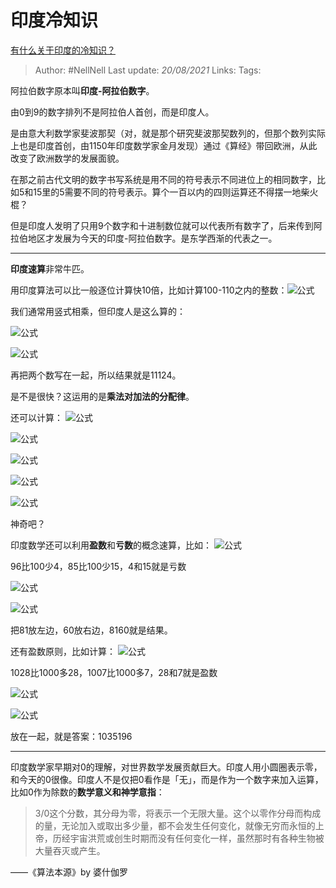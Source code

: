 # 印度冷知识
[有什么关于印度的冷知识？](https://www.zhihu.com/question/53579052/answer/1336960295)

> Author: #NellNell
Last update: *20/08/2021*
Links:
Tags:

阿拉伯数字原本叫**印度-阿拉伯数字**。

由0到9的数字排列不是阿拉伯人首创，而是印度人。

是由意大利数学家斐波那契（对，就是那个研究斐波那契数列的，但那个数列实际上也是印度首创，由1150年印度数学家金月发现）通过《算经》带回欧洲，从此改变了欧洲数学的发展面貌。

在那之前古代文明的数字书写系统是用不同的符号表示不同进位上的相同数字，比如5和15里的5需要不同的符号表示。算个一百以内的四则运算还不得摆一地柴火棍？

但是印度人发明了只用9个数字和十进制数位就可以代表所有数字了，后来传到阿拉伯地区才发展为今天的印度-阿拉伯数字。是东学西渐的代表之一。

---

**印度速算**非常牛匹。

用印度算法可以比一般逐位计算快10倍，比如计算100-110之内的整数：![公式](https://www.zhihu.com/equation?tex=103%5Ctimes108)

我们通常用竖式相乘，但印度人是这么算的：

![公式](https://www.zhihu.com/equation?tex=103%2B8%3D111)

![公式](https://www.zhihu.com/equation?tex=3%5Ctimes8%3D24)

再把两个数写在一起，所以结果就是11124。

是不是很快？这运用的是**乘法对加法的分配律**。

还可以计算： ![公式](https://www.zhihu.com/equation?tex=18%5Ctimes17)

![公式](https://www.zhihu.com/equation?tex=18%2B7%3D25)

![公式](https://www.zhihu.com/equation?tex=25%5Ctimes10%3D250)

![公式](https://www.zhihu.com/equation?tex=8%5Ctimes7%3D56)

![公式](https://www.zhihu.com/equation?tex=250%2B56%3D306)

神奇吧？

印度数学还可以利用**盈数**和**亏数**的概念速算，比如： ![公式](https://www.zhihu.com/equation?tex=96%5Ctimes85)

96比100少4，85比100少15，4和15就是亏数

![公式](https://www.zhihu.com/equation?tex=100-4-15%3D81)

![公式](https://www.zhihu.com/equation?tex=4%5Ctimes15%3D60)

把81放左边，60放右边，8160就是结果。

还有盈数原则，比如计算： ![公式](https://www.zhihu.com/equation?tex=1028%5Ctimes1007)

1028比1000多28，1007比1000多7，28和7就是盈数

![公式](https://www.zhihu.com/equation?tex=1000%2B28%2B7%3D1035)

![公式](https://www.zhihu.com/equation?tex=28%5Ctimes7%3D196)

放在一起，就是答案：1035196

---

印度数学家早期对0的理解，对世界数学发展贡献巨大。印度人用小圆圈表示零，和今天的0很像。印度人不是仅把0看作是「无」，而是作为一个数字来加入运算，比如0作为除数的**数学意义和神学意指**：

> 3/0这个分数，其分母为零，将表示一个无限大量。这个以零作分母而构成的量，无论加入或取出多少量，都不会发生任何变化，就像无穷而永恒的上帝，历经宇宙洪荒或创生时期而没有任何变化一样，虽然那时有各种生物被大量吞灭或产生。

——《算法本源》by 婆什伽罗
